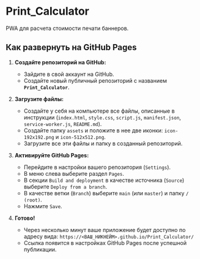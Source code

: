 # Print_Calculator

PWA для расчета стоимости печати баннеров.

## Как развернуть на GitHub Pages

1.  **Создайте репозиторий на GitHub:**
    *   Зайдите в свой аккаунт на GitHub.
    *   Создайте новый публичный репозиторий с названием **`Print_Calculator`**.

2.  **Загрузите файлы:**
    *   Создайте у себя на компьютере все файлы, описанные в инструкции (`index.html`, `style.css`, `script.js`, `manifest.json`, `service-worker.js`, `README.md`).
    *   Создайте папку `assets` и положите в нее две иконки: `icon-192x192.png` и `icon-512x512.png`.
    *   Загрузите все эти файлы и папку в созданный репозиторий.

3.  **Активируйте GitHub Pages:**
    *   Перейдите в настройки вашего репозитория (`Settings`).
    *   В меню слева выберите раздел `Pages`.
    *   В секции `Build and deployment` в качестве источника (`Source`) выберите `Deploy from a branch`.
    *   В качестве ветки (`Branch`) выберите `main` (или `master`) и папку `/ (root)`.
    *   Нажмите `Save`.

4.  **Готово!**
    *   Через несколько минут ваше приложение будет доступно по адресу вида: `https://<ВАШ_НИКНЕЙМ>.github.io/Print_Calculator/`
    *   Ссылка появится в настройках GitHub Pages после успешной публикации.
